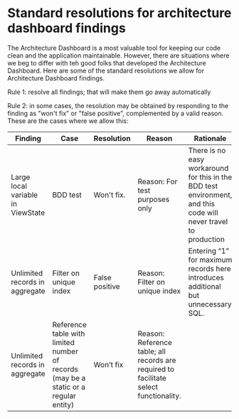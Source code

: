 # Standard resolutions for architecture dashboard findings

The Architecture Dashboard is a most valuable tool for keeping our code
clean and the application maintainable. However, there are situations
where we beg to differ with teh good folks that developed the
Architecture Dashboard. Here are some of the standard resolutions we
allow for Architecture Dashboard findings.

Rule 1: resolve all findings; that will make them go away automatically

Rule 2: in some cases, the resolution may be obtained by responding to
the finding as "won't fix" or "false positive", complemented by a valid
reason. These are the cases where we allow this:

Finding | Case | Resolution | Reason| Rationale
--------|------|------------|-------|-----------
Large local variable in ViewState | BDD test | Won't fix.| Reason: For test purposes only | There is no easy workaround for this in the BDD test environment, and this code will never travel to production
Unlimited records in aggregate | Filter on unique index | False positive | Reason: Filter on unique index | Entering “1” for maximum records here introduces additional but unnecessary SQL.
Unlimited records in aggregate | Reference table with limited number of records (may be a static or a regular entity) | Won’t fix | Reason: Reference table; all records are required to facilitate select functionality.
